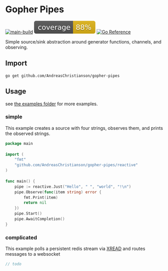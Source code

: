 # Gopher Pipes
[![main-build](https://github.com/AndreasChristianson/gopher-pipes/actions/workflows/main-build.yaml/badge.svg)](https://github.com/AndreasChristianson/gopher-pipes/actions/workflows/main-build.yaml)
![coverage](https://raw.githubusercontent.com/AndreasChristianson/gopher-pipes/badges/.badges/main/coverage.svg)
[![Go Reference](https://pkg.go.dev/badge/github.com/AndreasChristianson/gopher-pipes.svg)](https://pkg.go.dev/github.com/AndreasChristianson/gopher-pipes)

Simple source/sink abstraction around generator functions, channels, and observing.

## Import

```shell
go get github.com/AndreasChristianson/gopher-pipes
```

## Usage

see [the examples folder](/examples) for more examples.

### simple

This example creates a source with four strings, observes them, and prints the observed strings.

```go
package main

import (
	"fmt"
	"github.com/AndreasChristianson/gopher-pipes/reactive"
)

func main() {
	pipe := reactive.Just("Hello", " ", "world", "!\n")
	pipe.Observe(func(item string) error {
		fmt.Print(item)
		return nil
	})
	pipe.Start()
	pipe.AwaitCompletion()
}
```

### complicated

This example polls a persistent redis stream via [XREAD](https://redis.io/commands/xread/) 
and routes messages to a websocket

```go
// todo
```
